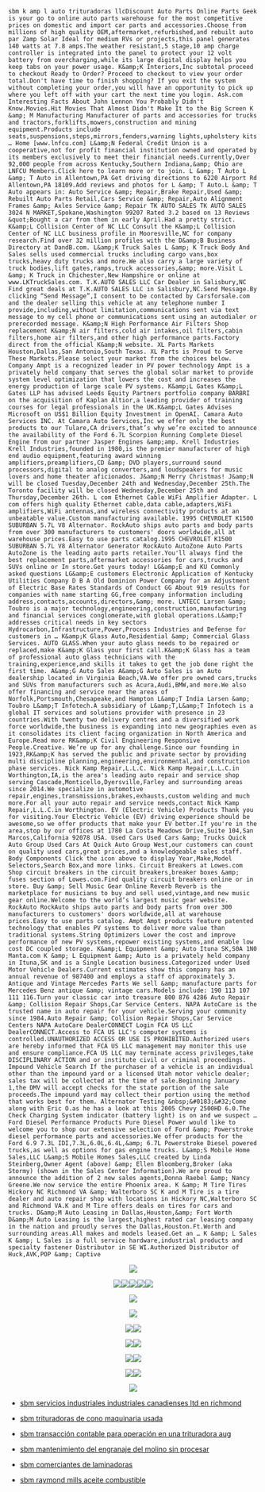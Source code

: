 
```
sbm k amp l auto trituradoras llcDiscount Auto Parts Online Parts Geek is your go to online auto parts warehouse for the most competitive prices on domestic and import car parts and accessories.Choose from millions of high quality OEM,aftermarket,refurbished,and rebuilt auto par Zamp Solar Ideal for medium RVs or projects,this panel generates 140 watts at 7.8 amps.The weather resistant,5 stage,10 amp charge controller is integrated into the panel to protect your 12 volt battery from overcharging,while its large digital display helps you keep tabs on your power usage. K&amp;K Interiors,Inc subtotal proceed to checkout Ready to Order? Proceed to checkout to view your order total.Don't have time to finish shopping? If you exit the system without completing your order,you will have an opportunity to pick up where you left off with your cart the next time you login. Ask.com Interesting Facts About John Lennon You Probably Didn't Know.Movies.Hit Movies That Almost Didn't Make It to the Big Screen K &amp; M Manufacturing Manufacturer of parts and accessories for trucks and tractors,forklifts,mowers,construction and mining equipment.Products include seats,suspensions,steps,mirrors,fenders,warning lights,upholstery kits … Home [www.lnfcu.com] L&amp;N Federal Credit Union is a cooperative,not for profit financial institution owned and operated by its members exclusively to meet their financial needs.Currently,Over 92,000 people from across Kentucky,Southern Indiana,&amp; Ohio are LNFCU Members.Click here to learn more or to join. L &amp; T Auto L &amp; T Auto in Allentown,PA Get driving directions to 6220 Airport Rd Allentown,PA 18109.Add reviews and photos for L &amp; T Auto.L &amp; T Auto appears in: Auto Service &amp; Repair,Brake Repair,Used &amp; Rebuilt Auto Parts Retail,Cars Service &amp; Repair,Auto Alignment Frames &amp; Axles Service &amp; Repair TK AUTO SALES TK AUTO SALES 3024 N MARKET,Spokane,Washington 99207 Rated 3.2 based on 13 Reviews &quot;Bought a car from them in early April.Had a pretty strict. K&amp;L Collision Center of NC LLC Consult the K&amp;L Collision Center of NC LLC business profile in Mooresville,NC for company research.Find over 32 million profiles with the D&amp;B Business Directory at DandB.com. L&amp;K Truck Sales L &amp; K Truck Body And Sales sells used commercial trucks including cargo vans,box trucks,heavy duty trucks and more.We also carry a large variety of truck bodies,lift gates,ramps,truck accessories,&amp; more.Visit L &amp; K Truck in Chichester,New Hampshire or online at www.LKTruckSales.com. T.K.AUTO SALES LLC Car Dealer in Salisbury,NC Find great deals at T.K.AUTO SALES LLC in Salisbury,NC.Send Message.By clicking “Send Message”,I consent to be contacted by Carsforsale.com and the dealer selling this vehicle at any telephone number I provide,including,without limitation,communications sent via text message to my cell phone or communications sent using an autodialer or prerecorded message. K&amp;N High Performance Air Filters Shop replacement K&amp;N air filters,cold air intakes,oil filters,cabin filters,home air filters,and other high performance parts.Factory direct from the official K&amp;N website. XL Parts Markets Houston,Dallas,San Antonio,South Texas. XL Parts is Proud to Serve These Markets.Please select your market from the choices below. Company Ampt is a recognized leader in PV power technology Ampt is a privately held company that serves the global solar market to provide system level optimization that lowers the cost and increases the energy production of large scale PV systems. K&amp;L Gates K&amp;L Gates LLP has advised Leeds Equity Partners portfolio company BARBRI on the acquisition of Kaplan Altior,a leading provider of training courses for legal professionals in the UK.K&amp;L Gates Advises Microsoft on US$1 Billion Equity Investment in OpenAI. Camara Auto Services INC. At Camara Auto Services,Inc we offer only the best products to our Tulare,CA drivers,that’s why we’re excited to announce the availability of the Ford 6.7L Scorpion Running Complete Diesel Engine from our partner Jasper Engines &amp;amp. Krell Industries Krell Industries,founded in 1980,is the premier manufacturer of high end audio equipment,featuring award winning amplifiers,preamplifiers,CD &amp; DVD players,surround sound processors,digital to analog converters,and loudspeakers for music lovers and home theater aficionados. J&amp;N Merry Christmas! J&amp;N will be closed Tuesday,December 24th and Wednesday,December 25th.The Toronto facility will be closed Wednesday,December 25th and Thursday,December 26th. L com Ethernet Cable WiFi Amplifier Adapter. L com offers high quality Ethernet cable,data cable,adapters,WiFi amplifiers,WiFi antennas,and wireless connectivity products at an unbeatable value.Custom manufacturing available. 1995 CHEVROLET K1500 SUBURBAN 5.7L V8 Alternator. RockAuto ships auto parts and body parts from over 300 manufacturers to customers' doors worldwide,all at warehouse prices.Easy to use parts catalog.1995 CHEVROLET K1500 SUBURBAN 5.7L V8 Alternator Generator RockAuto AutoZone Auto Parts AutoZone is the leading auto parts retailer.You'll always find the best replacement parts,aftermarket accessories for cars,trucks and SUVs online or In store.Get yours today! LG&amp;E and KU Commonly asked questions LG&amp;E customers Electronic Application of Kentucky Utilities Company D B A Old Dominion Power Company for an Adjustment of Electric Base Rates Standards of Conduct GG About 919 results for companies with name starting GG,free company information including address,contacts,accounts,directors,&amp; more. LNTECC Larsen &amp; Toubro is a major technology,engineering,construction,manufacturing and financial services conglomerate,with global operations.L&amp;T addresses critical needs in key sectors Hydrocarbon,Infrastructure,Power,Process Industries and Defense for customers in … K&amp;K Glass Auto,Residential &amp; Commercial Glass Services. AUTO GLASS.When your auto glass needs to be repaired or replaced,make K&amp;K Glass your first call.K&amp;K Glass has a team of professional auto glass technicians with the training,experience,and skills it takes to get the job done right the first time. A&amp;G Auto Sales A&amp;G Auto Sales is an Auto dealership located in Virginia Beach,VA.We offer pre owned cars,trucks and SUVs from manufacturers such as Acura,Audi,BMW,and more.We also offer financing and service near the areas of Norfolk,Portsmouth,Chesapeake,and Hampton L&amp;T India Larsen &amp; Toubro L&amp;T Infotech.A subsidiary of L&amp;T,L&amp;T Infotech is a global IT services and solutions provider with presence in 23 countries.With twenty two delivery centres and a diversified work force worldwide,the business is expanding into new geographies even as it consolidates its client facing organization in North America and Europe.Read more RK&amp;K Civil Engineering Responsive People.Creative. We’re up for any challenge.Since our founding in 1923,RK&amp;K has served the public and private sector by providing multi discipline planning,engineering,environmental,and construction phase services. Nick Kamp Repair,L.L.C. Nick Kamp Repair,L.L.C.in Worthington,IA,is the area's leading auto repair and service shop serving Cascade,Monticello,Dyersville,Farley and surrounding areas since 2014.We specialize in automotive repair,engines,transmissions,brakes,exhausts,custom welding and much more.For all your auto repair and service needs,contact Nick Kamp Repair,L.L.C.in Worthington. EV (Electric Vehicle) Products Thank you for visiting.Your Electric Vehicle (EV) driving experience should be awesome,so we offer products that make your EV better.If you're in the area,stop by our offices at 1780 La Costa Meadows Drive,Suite 104,San Marcos,California 92078 USA. Used Cars Used Cars &amp; Trucks Quick Auto Group Used Cars At Quick Auto Group West,our customers can count on quality used cars,great prices,and a knowledgeable sales staff. Body Components Click the icon above to display Year,Make,Model Selectors,Search Box,and more links. Circuit Breakers at Lowes.com Shop circuit breakers in the circuit breakers,breaker boxes &amp; fuses section of Lowes.com.Find quality circuit breakers online or in store. Buy &amp; Sell Music Gear Online Reverb Reverb is the marketplace for musicians to buy and sell used,vintage,and new music gear online.Welcome to the world’s largest music gear website. RockAuto RockAuto ships auto parts and body parts from over 300 manufacturers to customers' doors worldwide,all at warehouse prices.Easy to use parts catalog. Ampt Ampt products feature patented technology that enables PV systems to deliver more value than traditional systems.String Optimizers Lower the cost and improve performance of new PV systems,repower existing systems,and enable low cost DC coupled storage. K&amp;L Equipment &amp; Auto Ituna SK,S0A 1N0 Manta.com K &amp; L Equipment &amp; Auto is a privately held company in Ituna,SK and is a Single Location business.Categorized under Used Motor Vehicle Dealers.Current estimates show this company has an annual revenue of 987400 and employs a staff of approximately 3. Antique and Vintage Mercedes Parts We sell &amp; manufacture parts for Mercedes Benz antique &amp; vintage cars.Models include: 190 113 107 111 116.Turn your classic car into treasure 800 876 4286 Auto Repair &amp; Collision Repair Shops,Car Service Centers. NAPA AutoCare is the trusted name in auto repair for your vehicle.Serving your community since 1984.Auto Repair &amp; Collision Repair Shops,Car Service Centers NAPA AutoCare DealerCONNECT Login FCA US LLC DealerCONNECT.Access to FCA US LLC's computer systems is controlled.UNAUTHORIZED ACCESS OR USE IS PROHIBITED.Authorized users are hereby informed that FCA US LLC management may monitor this use and ensure compliance.FCA US LLC may terminate access privileges,take DISCIPLINARY ACTION and or institute civil or criminal proceedings. Impound Vehicle Search If the purchaser of a vehicle is an individual other than the impound yard or a licensed Utah motor vehicle dealer; sales tax will be collected at the time of sale.Beginning January 1,the DMV will accept checks for the state portion of the sale proceeds.The impound yard may collect their portion using the method that works best for them. Alternator Testing &nbsp;&#0183;&#32;Come along with Eric O.as he has a look at this 2005 Chevy 2500HD 6.0.The Check Charging System indicator (battery light) is on and we suspect … Ford Diesel Performance Products Pure Diesel Power would like to welcome you to shop our extensive selection of Ford &amp; Powerstroke diesel performance parts and accessories.We offer products for the Ford 6.9 7.3L IDI,7.3L,6.0L,6.4L,&amp; 6.7L Powerstroke Diesel powered trucks,as well as options for gas engine trucks. L&amp;S Mobile Home Sales,LLC L&amp;S Mobile Homes Sales,LLC created by Linda Steinberg,Owner Agent (above) &amp; Ellen Bloomberg,Broker (aka Stormy) (shown in the Sales Center Information).We are proud to announce the addition of 2 new sales agents,Donna Raebel &amp; Nancy Greene.We now service the entire Phoenix area. K &amp; M Tire Tires Hickory NC Richmond VA &amp; Walterboro SC K and M Tire is a tire dealer and auto repair shop with locations in Hickory NC,Walterboro SC and Richmond VA.K and M Tire offers deals on tires for cars and trucks. D&amp;M Auto Leasing in Dallas,Houston,&amp; Fort Worth D&amp;M Auto Leasing is the largest,highest rated car leasing company in the nation and proudly serves the Dallas,Houston.Ft.Worth and surrounding areas.All makes and models leased.Get an … K &amp; L Sales K &amp; L Sales is a full service hardware,industrial products and specialty fastener Distributor in SE WI.Authorized Distributor of Huck,AVK,POP &amp; Captive 
```

<div align="center">

<a href="https://es-crusher.shibang-china.com/github&k=sbm+k+amp+l+auto+trituradoras+llc"><img src="https://static.shibang-china.com/es/crusher/logo.jpg"></a>

<a href="https://es-crusher.shibang-china.com/github&k=sbm+k+amp+l+auto+trituradoras+llc"><img src="https://static.shibang-china.com/es/crusher/index.jpg"></a><a href="https://es-crusher.shibang-china.com/material.htmlgithub&k=sbm+k+amp+l+auto+trituradoras+llc"><img src="https://static.shibang-china.com/es/crusher/material.jpg"></a><a href="https://es-crusher.shibang-china.com/application.htmlgithub&k=sbm+k+amp+l+auto+trituradoras+llc"><img src="https://static.shibang-china.com/es/crusher/application.jpg"></a><a href="https://es-crusher.shibang-china.com/aboutus.htmlgithub&k=sbm+k+amp+l+auto+trituradoras+llc"><img src="https://static.shibang-china.com/es/crusher/aboutus.jpg"></a><a href="https://es-crusher.shibang-china.com/contact.htmlgithub&k=sbm+k+amp+l+auto+trituradoras+llc"><img src="https://static.shibang-china.com/es/crusher/contact.jpg"></a>

<a href="https://es-crusher.shibang-china.com/github&k=sbm+k+amp+l+auto+trituradoras+llc"><img src="https://static.shibang-china.com/es/crusher/banner.jpg"></a>

<a href="https://swt.shibang-china.com/github&k=sbm+k+amp+l+auto+trituradoras+llc"><img src="https://static.shibang-china.com/es/crusher/text.jpg"></a>

<a href="https://swt.shibang-china.com/github&k=sbm+k+amp+l+auto+trituradoras+llc"><img src="https://static.shibang-china.com/es/crusher/chat.jpg"></a><a href="https://es-crusher.shibang-china.com/contact.htmlgithub&k=sbm+k+amp+l+auto+trituradoras+llc"><img src="https://static.shibang-china.com/es/crusher/message.jpg"></a>

<a href="https://es-crusher.shibang-china.com/products/pe.htmlgithub&k=sbm+k+amp+l+auto+trituradoras+llc"><img src="https://static.shibang-china.com/es/crusher/pe.jpg"></a><a href="https://es-crusher.shibang-china.com/products/pf.htmlgithub&k=sbm+k+amp+l+auto+trituradoras+llc"><img src="https://static.shibang-china.com/es/crusher/pf.jpg"></a>

<a href="https://es-crusher.shibang-china.com/products/hpt.htmlgithub&k=sbm+k+amp+l+auto+trituradoras+llc"><img src="https://static.shibang-china.com/es/crusher/hpt.jpg"></a><a href="https://es-crusher.shibang-china.com/products/vsi.htmlgithub&k=sbm+k+amp+l+auto+trituradoras+llc"><img src="https://static.shibang-china.com/es/crusher/vsi.jpg"></a>

<a href="https://es-crusher.shibang-china.com/products/klv.htmlgithub&k=sbm+k+amp+l+auto+trituradoras+llc"><img src="https://static.shibang-china.com/es/crusher/klv.jpg"></a><a href="https://es-crusher.shibang-china.com/products/portable.htmlgithub&k=sbm+k+amp+l+auto+trituradoras+llc"><img src="https://static.shibang-china.com/es/crusher/portable.jpg"></a>

<a href="https://swt.shibang-china.com/github&k=sbm+k+amp+l+auto+trituradoras+llc"><img src="https://static.shibang-china.com/es/crusher/case.jpg"></a>

</div>


* [sbm servicios industriales industriales canadienses ltd en richmond](sbm%20servicios%20industriales%20industriales%20canadienses%20ltd%20en%20richmond.md)

* [sbm trituradoras de cono maquinaria usada](sbm%20trituradoras%20de%20cono%20maquinaria%20usada.md)

* [sbm transacción contable para operación en una trituradora aug](sbm%20transacci%C3%B3n%20contable%20para%20operaci%C3%B3n%20en%20una%20trituradora%20aug.md)

* [sbm mantenimiento del engranaje del molino sin procesar](sbm%20mantenimiento%20del%20engranaje%20del%20molino%20sin%20procesar.md)

* [sbm comerciantes de laminadoras](sbm%20comerciantes%20de%20laminadoras.md)

* [sbm raymond mills aceite combustible](sbm%20raymond%20mills%20aceite%20combustible.md)